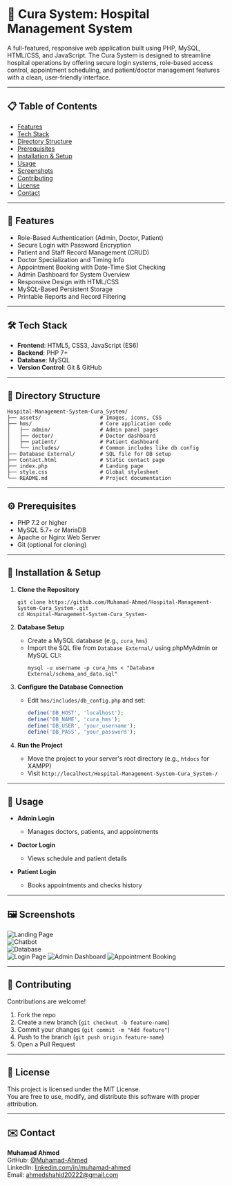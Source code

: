 # 🏥 Cura System: Hospital Management System

A full-featured, responsive web application built using PHP, MySQL, HTML/CSS, and JavaScript. The Cura System is designed to streamline hospital operations by offering secure login systems, role-based access control, appointment scheduling, and patient/doctor management features with a clean, user-friendly interface.

---

## 📋 Table of Contents

- [Features](#features)  
- [Tech Stack](#tech-stack)  
- [Directory Structure](#directory-structure)  
- [Prerequisites](#prerequisites)  
- [Installation & Setup](#installation--setup)  
- [Usage](#usage)  
- [Screenshots](#screenshots)  
- [Contributing](#contributing)  
- [License](#license)  
- [Contact](#contact)  

---

## 🚀 Features

- Role-Based Authentication (Admin, Doctor, Patient)  
- Secure Login with Password Encryption  
- Patient and Staff Record Management (CRUD)  
- Doctor Specialization and Timing Info  
- Appointment Booking with Date-Time Slot Checking  
- Admin Dashboard for System Overview  
- Responsive Design with HTML/CSS  
- MySQL-Based Persistent Storage  
- Printable Reports and Record Filtering  

---

## 🛠️ Tech Stack

- **Frontend**: HTML5, CSS3, JavaScript (ES6)  
- **Backend**: PHP 7+  
- **Database**: MySQL  
- **Version Control**: Git & GitHub  

---

## 📂 Directory Structure

```
Hospital-Management-System-Cura_System/
├── assets/                   # Images, icons, CSS
├── hms/                      # Core application code
│   ├── admin/                # Admin panel pages
│   ├── doctor/               # Doctor dashboard
│   ├── patient/              # Patient dashboard
│   └── includes/             # Common includes like db config
├── Database External/        # SQL file for DB setup
├── Contact.html              # Static contact page
├── index.php                 # Landing page
├── style.css                 # Global stylesheet
└── README.md                 # Project documentation
```

---

## ⚙️ Prerequisites

- PHP 7.2 or higher  
- MySQL 5.7+ or MariaDB  
- Apache or Nginx Web Server  
- Git (optional for cloning)  

---

## 💾 Installation & Setup

1. **Clone the Repository**
   ```
   git clone https://github.com/Muhamad-Ahmed/Hospital-Management-System-Cura_System-.git
   cd Hospital-Management-System-Cura_System-
   ```

2. **Database Setup**  
   - Create a MySQL database (e.g., `cura_hms`)  
   - Import the SQL file from `Database External/` using phpMyAdmin or MySQL CLI:
     ```
     mysql -u username -p cura_hms < "Database External/schema_and_data.sql"
     ```

3. **Configure the Database Connection**  
   - Edit `hms/includes/db_config.php` and set:
     ```php
     define('DB_HOST', 'localhost');
     define('DB_NAME', 'cura_hms');
     define('DB_USER', 'your_username');
     define('DB_PASS', 'your_password');
     ```

4. **Run the Project**  
   - Move the project to your server's root directory (e.g., `htdocs` for XAMPP)  
   - Visit `http://localhost/Hospital-Management-System-Cura_System-/`
   

---

## 🚦 Usage

- **Admin Login**  
  - Manages doctors, patients, and appointments  

- **Doctor Login**  
  - Views schedule and patient details  

- **Patient Login**  
  - Books appointments and checks history  

---

## 🖼️ Screenshots

![Landing Page](/project%20screenshots/dashboard.png)  
![Chatbot](/project%20screenshots/chatbot.png)  
![Database](/project%20screenshots/database.png)  
![Login Page](/project%20screenshots/login%20page.png)
![Admin Dashboard](/project%20screenshots/admin%20dashboard.png)
![Appointment Booking](/project%20screenshots/appointment_booking.png)

---

## 🤝 Contributing

Contributions are welcome!

1. Fork the repo  
2. Create a new branch (`git checkout -b feature-name`)  
3. Commit your changes (`git commit -m "Add feature"`)  
4. Push to the branch (`git push origin feature-name`)  
5. Open a Pull Request  

---

## 📝 License

This project is licensed under the MIT License.  
You are free to use, modify, and distribute this software with proper attribution.

---

## ✉️ Contact

**Muhamad Ahmed**  
GitHub: [@Muhamad-Ahmed](https://github.com/Muhamad-Ahmed)  
LinkedIn: [linkedin.com/in/muhamad-ahmed](https://www.linkedin.com/in/ahmed-shahidd/)  
Email: ahmedshahid20222@gmail.com
